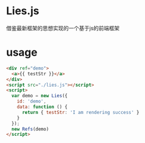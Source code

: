 # Lies.js
借鉴最新框架的思想实现的一个基于js的前端框架
# usage
```html
<div ref="demo">
  <a>{{ testStr }}</a>
</div>
<script src="./lies.js"></script>
<script>
  var demo = new Lies({
    id: 'demo',
    data: function () {
      return { testStr: 'I am rendering success' }
    }
  });
  new Refs(demo)
</script>
```
